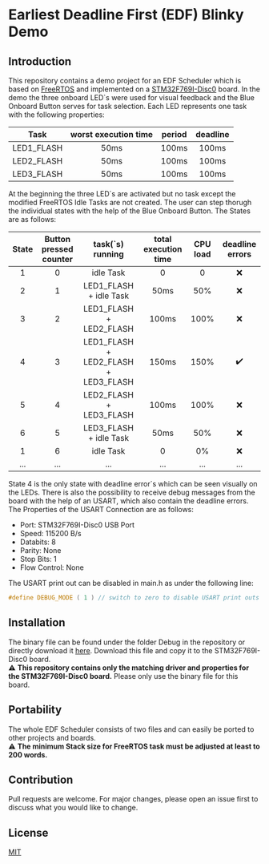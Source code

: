 # Earliest Deadline First (EDF) Blinky Demo

## Introduction
This repository contains a demo project for an EDF Scheduler which is based on [FreeRTOS](https://www.freertos.org/) and implemented on a [STM32F769I-Disc0](https://www.st.com/en/evaluation-tools/32f769idiscovery.html) board.
In the demo the three onboard LED`s were used for visual feedback and the Blue Onboard Button serves for task selection. Each LED represents one task with the following properties:

| Task          | worst execution time | period  | deadline |
|:-------------:|:--------------------:|:-------:|:--------:|
| LED1_FLASH    | 50ms                 | 100ms   | 100ms    |
| LED2_FLASH    | 50ms                 | 100ms   | 100ms    |
| LED3_FLASH    | 50ms                 | 100ms   | 100ms    |

At the beginning the three LED`s are activated but no task except the modified FreeRTOS Idle Tasks are not created.
The user can step thorugh the individual states with the help of the Blue Onboard Button. The States are as follows:

| State | Button pressed counter | task(`s) running                     | total execution time | CPU load  | deadline errors   |
|:-----:|:----------------------:|:------------------------------------:|:--------------------:|:---------:|:-----------------:|
| 1     | 0                      | idle Task                            | 0                    | 0         |:x:                |
| 2     | 1                      | LED1_FLASH + idle Task               | 50ms                 | 50%       |:x:                |
| 3     | 2                      | LED1_FLASH + LED2_FLASH              | 100ms                | 100%      |:x:                |
| 4     | 3                      | LED1_FLASH + LED2_FLASH + LED3_FLASH | 150ms                | 150%      |:heavy_check_mark: |
| 5     | 4                      | LED2_FLASH + LED3_FLASH              | 100ms                | 100%      |:x:                |
| 6     | 5                      | LED3_FLASH + idle Task               | 50ms                 | 50%       |:x:                |
| 1     | 6                      | idle Task                            | 0                    | 0%        |:x:                |
| ...   | ...                    | ...                                  | ...                  | ...       | ...               |

State 4 is the only state with deadline error`s which can be seen visually on the LEDs. There is also the possibility to receive debug messages from the board with the help of an USART, which also contain the deadline errors. The Properties of the USART Connection are as follows:

- Port: STM32F769I-Disc0 USB Port 
- Speed: 115200 B/s
- Databits: 8
- Parity: None
- Stop Bits: 1
- Flow Control: None

The USART print out can be disabled in main.h as under the following line: 
```C
#define DEBUG_MODE ( 1 ) // switch to zero to disable USART print outs
```

## Installation

The binary file can be found under the folder Debug in the repository or directly download it [here](https://gitlab.fa-wi.de/punicawaikiki/edf-blinky-test/-/raw/master/Debug/edf-blinky-test.bin). Download this file and copy it to the STM32F769I-Disc0 board.  
:warning: **This repository contains only the matching driver and properties for the STM32F769I-Disc0 board.** Please only use the binary file for this board.

## Portability

The whole EDF Scheduler consists of two files and can easily be ported to other projects and boards.  
:warning: **The minimum Stack size for FreeRTOS task must be adjusted at least to 200 words.**

## Contribution
Pull requests are welcome. For major changes, please open an issue first to discuss what you would like to change.

## License
[MIT](https://choosealicense.com/licenses/mit/)
